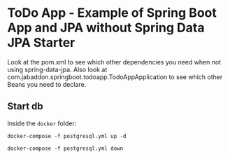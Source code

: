 # ToDo App - Example of Spring Boot App and JPA without Spring Data JPA Starter

Look at the pom.xml to see which other dependencies you need when not using spring-data-jpa. Also look at com.jabaddon.springboot.todoapp.TodoAppApplication
to see which other Beans you need to declare.

## Start db

Inside the `docker` folder:

```
docker-compose -f postgresql.yml up -d
```

```
docker-compose -f postgresql.yml down
```
